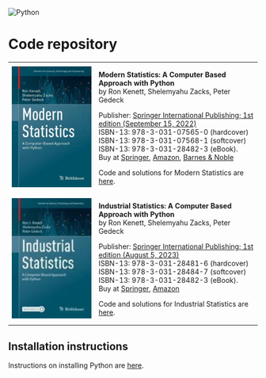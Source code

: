 ![Python](https://github.com/gedeck/mistat-code-solutions/actions/workflows/run-notebooks.yml/badge.svg)

# Code repository
<table>
<tr>
<td><a href="ModernStatistics"><img src="img/ModernStatistics.png" width=300></a></td>
<td>
  <p>
    <b>Modern Statistics: A Computer Based Approach with Python</b><br>
    by Ron Kenett, Shelemyahu Zacks, Peter Gedeck
  </p>
  <p>
    Publisher: <a href="https://link.springer.com/book/10.1007/978-3-031-07566-7">Springer International Publishing; 1st edition (September 15, 2022)</a><br>
    ISBN-13: 978-3-031-07565-0 (hardcover)<br>
    ISBN-13: 978-3-031-07568-1 (softcover)<br>
    ISBN-13: 978-3-031-28482-3 (eBook).<br>
    Buy at 
    <a href="https://link.springer.com/book/10.1007/978-3-031-07566-7">Springer</a>, 
    <a href="https://www.amazon.com/Modern-Statistics-Computer-Based-Technology-Engineering/dp/303107565X/">Amazon</a>, 
    <a href="https://www.barnesandnoble.com/w/modern-statistics-ron-kenett/1141391736">Barnes & Noble</a>
  </p>

<!-- Errata: http://oreilly.com/catalog/errata.csp?isbn=9781492072942 -->
  
<p>Code and solutions for Modern Statistics are <a href="ModernStatistics">here</a>.</p>
</td>
</tr>

<tr>
<td><img src="img/IndustrialStatistics.png" width=300></td>
<td>
  <p>
    <b>Industrial Statistics: A Computer Based Approach with Python</b><br>
    by Ron Kenett, Shelemyahu Zacks, Peter Gedeck
  </p>

  <p>
    Publisher: <a href="https://link.springer.com/book/9783031284816">Springer International Publishing; 
    1st edition (August 5, 2023)</a><br>
    ISBN-13: 978-3-031-28481-6 (hardcover)<br>
    ISBN-13: 978-3-031-28484-7 (softcover)<br>
    ISBN-13: 978-3-031-28482-3 (eBook).<br>
    Buy at
    <a href="https://link.springer.com/book/9783031284816">Springer</a>, 
    <a href="https://www.amazon.com/Industrial-Statistics-Computer-Based-Technology-Engineering/dp/303128481X/">Amazon</a>
<!--    <a href="https://www.barnesandnoble.com/w/modern-statistics-ron-kenett/1141391736">Barnes & Noble</a>-->
  </p>
  <p>Code and solutions for Industrial Statistics are <a href="IndustrialStatistics">here</a>.</p>
</td>
</tr>
</table>


## Installation instructions
Instructions on installing Python are <a href="doc/installPython.md">here</a>.

